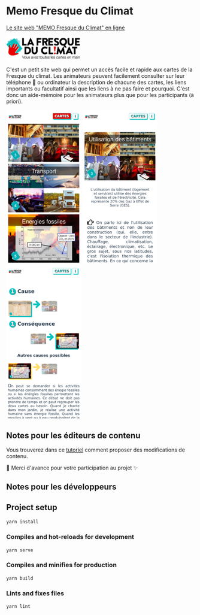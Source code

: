 # Memo Fresque du Climat

[Le site web "MEMO Fresque du Climat" en ligne](https://memo-fresque-du-climat.onrender.com/)

[<img src="https://raw.githubusercontent.com/JulienRobberechts/memo-fresque-du-climat/main/src/assets/fresque-full.png" width="200">](https://memo-fresque-du-climat.onrender.com/)

C'est un petit site web qui permet un accès facile et rapide aux cartes de la Fresque du climat.
Les animateurs peuvent facilement consulter sur leur téléphone :iphone: ou ordinateur  la description de chacune des cartes, les liens importants ou facultatif ainsi que les liens à ne pas faire et pourquoi. C'est donc un aide-mémoire pour les animateurs plus que pour les participants (à priori).

[<img src="https://raw.githubusercontent.com/JulienRobberechts/memo-fresque-du-climat/main/doc/assets/list.jpg" width="200">](https://memo-fresque-du-climat.onrender.com/) [<img src="https://raw.githubusercontent.com/JulienRobberechts/memo-fresque-du-climat/main/doc/assets/details-1.jpg" width="200">](https://memo-fresque-du-climat.onrender.com/) [<img src="https://raw.githubusercontent.com/JulienRobberechts/memo-fresque-du-climat/main/doc/assets/details-2.png" width="200">](https://memo-fresque-du-climat.onrender.com/)

## Notes pour les éditeurs de contenu

Vous trouverez dans ce [tutoriel](https://github.com/JulienRobberechts/memo-fresque-du-climat/blob/main/doc/FDC%20-%20Comment%20faire%20des%20modifications%20dans%20le%20memo.pdf) comment proposer des modifications de contenu.

:tada: Merci d'avance pour votre participation au projet :sparkles:

## Notes pour les développeurs

## Project setup
```
yarn install
```

### Compiles and hot-reloads for development
```
yarn serve
```

### Compiles and minifies for production
```
yarn build
```

### Lints and fixes files
```
yarn lint
```
